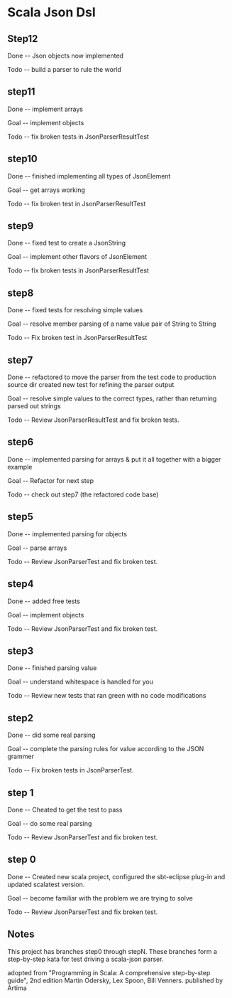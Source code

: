 Scala Json Dsl 
==============

Step12
------
Done -- Json objects now implemented

Todo -- build a parser to rule the world

step11
------
Done -- implement arrays

Goal -- implement objects

Todo -- fix broken tests in JsonParserResultTest

step10
------
Done -- finished implementing all types of JsonElement

Goal -- get arrays working

Todo -- fix broken test in JsonParserResultTest

step9
-----
Done -- fixed test to create a JsonString

Goal -- implement other flavors of JsonElement

Todo -- fix broken tests in JsonParserResultTest

step8
-----

Done -- fixed tests for resolving simple values

Goal -- resolve member parsing of a name value pair of String to String

Todo -- Fix broken test in JsonParserResultTest

step7
-----
Done -- refactored to move the parser from the test code to production source dir
        created new test for refining the parser output
        
Goal -- resolve simple values to the correct types, rather than returning parsed out strings

Todo -- Review JsonParserResultTest and fix broken tests.
        
step6
-----
Done -- implemented parsing for arrays & put it all together with a bigger example

Goal -- Refactor for next step

Todo -- check out step7 (the refactored code base)

step5
-----
Done -- implemented parsing for objects

Goal -- parse arrays

Todo -- Review JsonParserTest and fix broken test.

step4
-----
Done -- added free tests

Goal -- implement objects

Todo -- Review JsonParserTest and fix broken test.

step3
-----
Done -- finished parsing value

Goal -- understand whitespace is handled for you

Todo -- Review new tests that ran green with no code modifications

step2
-----
Done -- did some real parsing

Goal -- complete the parsing rules for value according to the JSON grammer

Todo -- Fix broken tests in JsonParserTest.

step 1
------
Done -- Cheated to get the test to pass

Goal -- do some real parsing

Todo -- Review JsonParserTest and fix broken test.


step 0
------
Done -- Created new scala project, configured the sbt-eclipse plug-in and updated scalatest version.

Goal -- become familiar with the problem we are trying to solve

Todo -- Review JsonParserTest and fix broken test.

Notes
------
This project has branches step0 through stepN.  These branches form a step-by-step kata for test driving a scala-json parser.

adopted from "Programming in Scala: A comprehensive step-by-step guide", 2nd edition 
Martin Odersky, Lex Spoon, Bill Venners.
published by Artima
